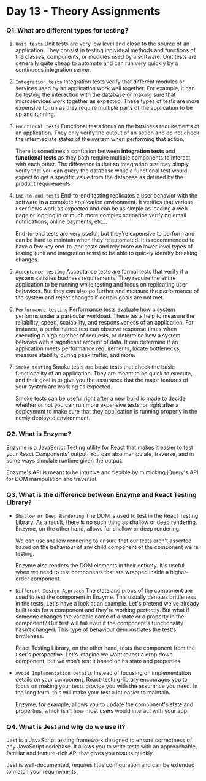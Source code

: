 # Day 13 - Theory Assignments

### Q1. What are different types for testing?
1. `Unit tests`
Unit tests are very low level and close to the source of an application. They consist in testing individual methods and functions of the classes, components, or modules used by a software. Unit tests are generally quite cheap to automate and can run very quickly by a continuous integration server.

2. `Integration tests`
Integration tests verify that different modules or services used by an application work well together. For example, it can be testing the interaction with the database or making sure that microservices work together as expected. These types of tests are more expensive to run as they require multiple parts of the application to be up and running.

3. `Functional tests`
Functional tests focus on the business requirements of an application. They only verify the output of an action and do not check the intermediate states of the system when performing that action.

    There is sometimes a confusion between **integration tests** and **functional tests** as they both require multiple components to interact with each other. The difference is that an integration test may simply verify that you can query the database while a functional test would expect to get a specific value from the database as defined by the product requirements.

4. `End-to-end tests`
End-to-end testing replicates a user behavior with the software in a complete application environment. It verifies that various user flows work as expected and can be as simple as loading a web page or logging in or much more complex scenarios verifying email notifications, online payments, etc...

    End-to-end tests are very useful, but they're expensive to perform and can be hard to maintain when they're automated. It is recommended to have a few key end-to-end tests and rely more on lower level types of testing (unit and integration tests) to be able to quickly identify breaking changes.

5. `Acceptance testing`
Acceptance tests are formal tests that verify if a system satisfies business requirements. They require the entire application to be running while testing and focus on replicating user behaviors. But they can also go further and measure the performance of the system and reject changes if certain goals are not met.

6. `Performance testing`
Performance tests evaluate how a system performs under a particular workload. These tests help to measure the reliability, speed, scalability, and responsiveness of an application. For instance, a performance test can observe response times when executing a high number of requests, or determine how a system behaves with a significant amount of data. It can determine if an application meets performance requirements, locate bottlenecks, measure stability during peak traffic, and more. 

7. `Smoke testing`
Smoke tests are basic tests that check the basic functionality of an application. They are meant to be quick to execute, and their goal is to give you the assurance that the major features of your system are working as expected.

    Smoke tests can be useful right after a new build is made to decide whether or not you can run more expensive tests, or right after a deployment to make sure that they application is running properly in the newly deployed environment.

### Q2. What is Enzyme?

Enzyme is a JavaScript Testing utility for React that makes it easier to test your React Components' output. You can also manipulate, traverse, and in some ways simulate runtime given the output.

Enzyme's API is meant to be intuitive and flexible by mimicking jQuery's API for DOM manipulation and traversal.

### Q3. What is the difference between Enzyme and React Testing Library?

- `Shallow or Deep Rendering`
    The DOM is used to test in the React Testing Library. As a result, there is no such thing as shallow or deep rendering. Enzyme, on the other hand, allows for shallow or deep rendering. 

    We can use shallow rendering to ensure that our tests aren't asserted based on the behaviour of any child component of the component we're testing.

    Enzyme also renders the DOM elements in their entirety. It's useful when we need to test components that are wrapped inside a higher-order component.

- `Different Design Approach`
    The state and props of the component are used to test the component in Enzyme. This usually denotes brittleness in the tests. Let's have a look at an example. Let's pretend we've already built tests for a component and they're working perfectly. But what if someone changes the variable name of a state or a property in the component? Our test will fail even if the component's functionality hasn't changed. This type of behaviour demonstrates the test's brittleness.

    React Testing Library, on the other hand, tests the component from the user's perspective. Let's imagine we want to test a drop down component, but we won't test it based on its state and properties.
- `Avoid Implementation Details`
    Instead of focusing on implementation details on your component, React-testing-library encourages you to focus on making your tests provide you with the assurance you need. In the long term, this will make your test a lot easier to maintain. 

    Enzyme, for example, allows you to update the component's state and properties, which isn't how most users would interact with your app.

### Q4. What is Jest and why do we use it?

Jest is a JavaScript testing framework designed to ensure correctness of any JavaScript codebase. It allows you to write tests with an approachable, familiar and feature-rich API that gives you results quickly.

Jest is well-documented, requires little configuration and can be extended to match your requirements.